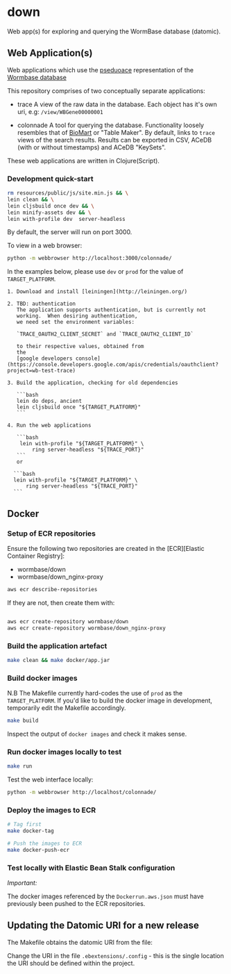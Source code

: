 # down

Web app(s) for exploring and querying the WormBase database (datomic).

## Web Application(s)

Web applications which use the [pseduoace](https://github.com/WormBase/pseudoace)
representation of the [Wormbase database](https://github.com/WormBase/db-migration)

This repository comprises of two conceptually separate applications:

* trace
  A view of the raw data in the database.
  Each object has it's own uri, e.g: `/view/WBGene00000001`

* colonnade
  A tool for querying the database. Functionality loosely resembles
  that of [BioMart][1] or "Table Maker".
  By default, links to `trace` views of the search results.  Results
  can be exported in CSV, ACeDB (with or without timestamps) and ACeDB
  "KeySets".

These web applications are written in Clojure(Script).

### Development quick-start

```bash
rm resources/public/js/site.min.js && \
lein clean && \
lein cljsbuild once dev && \
lein minify-assets dev && \
lein with-profile dev  server-headless
```

By default, the server will run on port 3000.

To view in a web browser:
```bash
python -m webbrowser http://localhost:3000/colonnade/
```

In the examples below, please use `dev` or `prod` for the value of
`TARGET_PLATFORM`.

    1. Download and install [leiningen](http://leiningen.org/)

    2. TBD: authentication
       The application supports authentication, but is currently not
       working.  When desiring authentication,
       we need set the environment variables:

       `TRACE_OAUTH2_CLIENT_SECRET` and `TRACE_OAUTH2_CLIENT_ID`

       to their respective values, obtained from
       the
       [google developers console](https://console.developers.google.com/apis/credentials/oauthclient?project=wb-test-trace)

    3. Build the application, checking for old dependencies

       ```bash
       lein do deps, ancient
       lein cljsbuild once "${TARGET_PLATFORM}"
       ```

    4. Run the web applications

       ```bash
        lein with-profile "${TARGET_PLATFORM}" \
            ring server-headless "${TRACE_PORT}"
       ```
       or

      ```bash
      lein with-profile "${TARGET_PLATFORM}" \
          ring server-headless "${TRACE_PORT}"
      ```

## Docker

### Setup of ECR repositories

Ensure the following two repositories are created in the [ECR][Elastic Container Registry]:

  * wormbase/down
  * wormbase/down_nginx-proxy

```bash
aws ecr describe-repositories
```

If they are not, then create them with:

```bash

aws ecr create-repository wormbase/down
aws ecr create-repository wormbase/down_nginx-proxy
```

### Build the application artefact

```bash
make clean && make docker/app.jar
```

### Build docker images

N.B The Makefile currently hard-codes the use of `prod` as the
    `TARGET_PLATFORM`.  If you'd like to build the docker image in
    development, temporarily edit the Makefile accordingly.

```bash
make build
```

Inspect the output of `docker images` and check it makes sense.

### Run docker images locally to test

```bash
make run
```

Test the web interface locally:

```bash
python -m webbrowser http://localhost/colonnade/
```

### Deploy the images to ECR

```bash
# Tag first
make docker-tag

# Push the images to ECR
make docker-push-ecr
```

### Test locally with Elastic Bean Stalk configuration

*Important:*

The docker images referenced by the `Dockerrun.aws.json`
must have previously been pushed to the ECR repositories.

## Updating the Datomic URI for a new release

The Makefile obtains the datomic URI from the file:

Change the URI in the file `.ebextensions/.config` - this is the single
location the URI should be defined within the project.

[1]: http://parasite.wormbase.org/biomart/
[2]: https://github.com/WormBase/wormbase-architecture/wiki/AWS-Credentials
